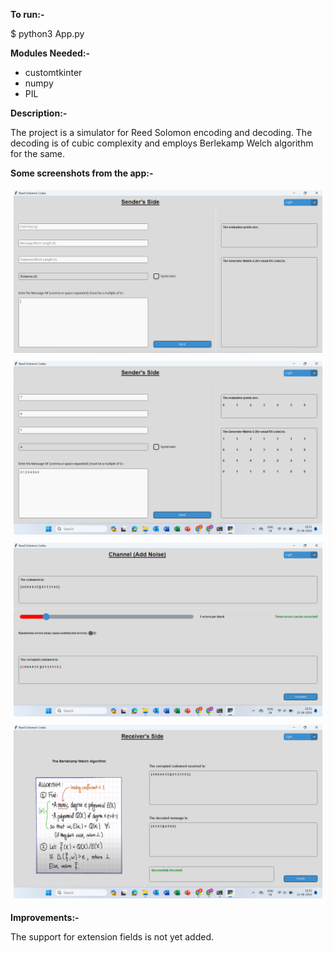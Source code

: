 **To run:-**

$ python3 App.py

**Modules Needed:-**
- customtkinter
- numpy
- PIL

**Description:-**

The project is a simulator for Reed Solomon encoding and decoding. The decoding is of cubic complexity and employs Berlekamp Welch algorithm for the same. 

**Some screenshots from the app:-**
<div style="display: flex; flex-wrap: wrap;">
  <div style="flex: 50%; padding: 5px;">
    <img src="https://github.com/harsh-choudhary-nature/reed-solomon-codes/blob/main/images%20for%20readme/Screenshot%202024-06-21%20192105.png" alt="Main Page" style="width: 100%;">
  </div>
  <div style="flex: 50%; padding: 5px;">
    <img src="https://github.com/harsh-choudhary-nature/reed-solomon-codes/blob/main/images%20for%20readme/Screenshot%20(69).png" alt="Sender" style="width: 100%;">
  </div>
  <div style="flex: 50%; padding: 5px;">
    <img src="https://github.com/harsh-choudhary-nature/reed-solomon-codes/blob/main/images%20for%20readme/Screenshot%20(70).png" alt="Environment" style="width: 100%;">
  </div>
  <div style="flex: 50%; padding: 5px;">
    <img src="https://github.com/harsh-choudhary-nature/reed-solomon-codes/blob/main/images%20for%20readme/Screenshot%20(71).png" alt="Receiver" style="width: 100%;">
  </div>
</div>


**Improvements:-**

The support for extension fields is not yet added.

